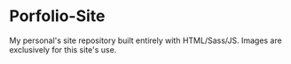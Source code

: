 # Porfolio-Site
My personal's site repository built entirely with HTML/Sass/JS. 
Images are exclusively for this site's use. 

